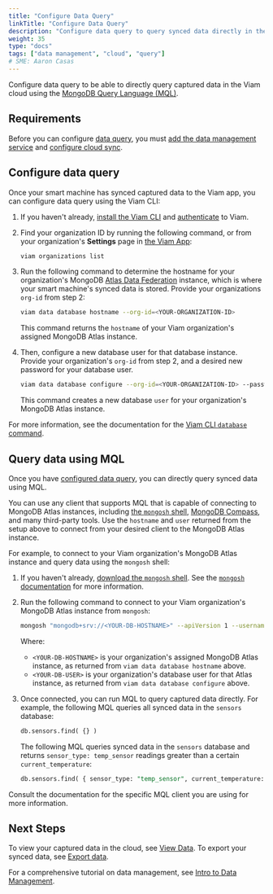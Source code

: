 ```yaml
---
title: "Configure Data Query"
linkTitle: "Configure Data Query"
description: "Configure data query to query synced data directly in the cloud."
weight: 35
type: "docs"
tags: ["data management", "cloud", "query"]
# SME: Aaron Casas
---
```


Configure data query to be able to directly query captured data in the Viam cloud using the [MongoDB Query Language (MQL)](https://www.mongodb.com/docs/manual/tutorial/query-documents/).

## Requirements

Before you can configure [data query](../#data-query), you must [add the data management service](../configure-data-capture/#add-the-data-management-service) and [configure cloud sync](/services/data/configure-cloud-sync/).

## Configure data query

Once your smart machine has synced captured data to the Viam app, you can configure data query using the Viam CLI:

1. If you haven't already, [install the Viam CLI](/manage/cli/#install) and [authenticate](/manage/cli/#authenticate) to Viam.

1. Find your organization ID by running the following command, or from your organization's **Settings** page in [the Viam App](https://app.viam.com/):

   ```sh {class="line-numbers linkable-line-numbers"}
   viam organizations list
   ```

1. Run the following command to determine the hostname for your organization's MongoDB [Atlas Data Federation](https://www.mongodb.com/docs/atlas/data-federation/overview/) instance, which is where your smart machine's synced data is stored.
   Provide your organizations `org-id` from step 2:

   ```sh {class="line-numbers linkable-line-numbers"}
   viam data database hostname --org-id=<YOUR-ORGANIZATION-ID>
   ```

   This command returns the `hostname` of your Viam organization's assigned MongoDB Atlas instance.

1. Then, configure a new database user for that database instance.
   Provide your organization's `org-id` from step 2, and a desired new password for your database user.

   ```sh {class="line-numbers linkable-line-numbers"}
   viam data database configure --org-id=<YOUR-ORGANIZATION-ID> --password=<NEW-DBUSER-PASSWORD>
   ```

   This command creates a new database `user` for your organization's MongoDB Atlas instance.

For more information, see the documentation for the [Viam CLI `database` command](/manage/CLI/#data).

## Query data using MQL

Once you have [configured data query](#configure-data-query), you can directly query synced data using MQL.

You can use any client that supports MQL that is capable of connecting to MongoDB Atlas instances, including [the `mongosh` shell](https://www.mongodb.com/docs/mongodb-shell/), [MongoDB Compass](https://www.mongodb.com/docs/compass/current/), and many third-party tools.
Use the `hostname` and `user` returned from the setup above to connect from your desired client to the MongoDB Atlas instance.

For example, to connect to your Viam organization's MongoDB Atlas instance and query data using the `mongosh` shell:

1. If you haven't already, [download the `mongosh` shell](https://www.mongodb.com/try/download/shell).
   See the [`mongosh` documentation](https://www.mongodb.com/docs/mongodb-shell/) for more information.

1. Run the following command to connect to your Viam organization's MongoDB Atlas instance from `mongosh`:

   ```sh {class="line-numbers linkable-line-numbers"}
   mongosh "mongodb+srv://<YOUR-DB-HOSTNAME>" --apiVersion 1 --username <YOUR-DB-USER>
   ```

   Where:

   - `<YOUR-DB-HOSTNAME>` is your organization's assigned MongoDB Atlas instance, as returned from `viam data database hostname` above.
   - `<YOUR-DB-USER>` is your organization's database user for that Atlas instance, as returned from `viam data database configure` above.

1. Once connected, you can run MQL to query captured data directly.
   For example, the following MQL queries all synced data in the `sensors` database:

   ```sql {class="line-numbers linkable-line-numbers"}
   db.sensors.find( {} )
   ```

   The following MQL queries synced data in the `sensors` database and returns `sensor_type: temp_sensor` readings greater than a certain `current_temperature`:

   ```sql {class="line-numbers linkable-line-numbers"}
   db.sensors.find( { sensor_type: "temp_sensor", current_temperature: { $gt: 32 } } )
   ```

Consult the documentation for the specific MQL client you are using for more information.

## Next Steps

To view your captured data in the cloud, see [View Data](../../../manage/data/view/).
To export your synced data, see [Export data](../../manage/data/export/).

For a comprehensive tutorial on data management, see [Intro to Data Management](../../../tutorials/services/data-management-tutorial/).
